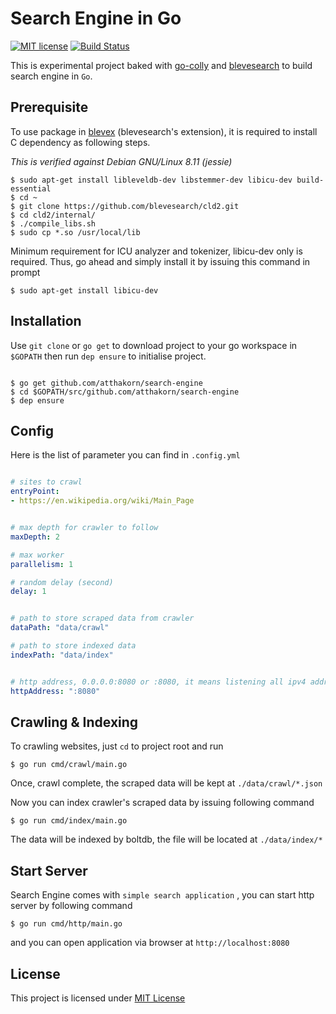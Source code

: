 # Search Engine in Go 

[![MIT license](https://img.shields.io/badge/License-MIT-blue.svg)](https://lbesson.mit-license.org/)
[![Build Status](https://travis-ci.com/atthakorn/search-engine.svg?branch=master)](https://travis-ci.com/atthakorn/search-engine) 


This is experimental project baked with [go-colly](https://github.com/gocolly/colly) and  [blevesearch](https://github.com/blevesearch) to build search engine in `Go`.  


## Prerequisite

To use package in [blevex](https://github.com/blevesearch/blevex) (blevesearch's extension), 
it is required to install C dependency as following steps.

*This is verified against Debian GNU/Linux 8.11 (jessie)*

```shell
$ sudo apt-get install libleveldb-dev libstemmer-dev libicu-dev build-essential
$ cd ~
$ git clone https://github.com/blevesearch/cld2.git
$ cd cld2/internal/
$ ./compile_libs.sh
$ sudo cp *.so /usr/local/lib
```


Minimum requirement for ICU analyzer and tokenizer, libicu-dev only is required. 
Thus, go ahead and simply install it by issuing this command in prompt

```shell
$ sudo apt-get install libicu-dev
```   


## Installation

Use `git clone` or `go get` to download project to your go workspace in `$GOPATH` then run `dep ensure` to initialise project.

```shell

$ go get github.com/atthakorn/search-engine
$ cd $GOPATH/src/github.com/atthakorn/search-engine
$ dep ensure
```

## Config

Here is the list of parameter you can find in `.config.yml`


```yaml

# sites to crawl
entryPoint:
- https://en.wikipedia.org/wiki/Main_Page


# max depth for crawler to follow
maxDepth: 2

# max worker
parallelism: 1

# random delay (second)
delay: 1


# path to store scraped data from crawler
dataPath: "data/crawl"

# path to store indexed data
indexPath: "data/index"


# http address, 0.0.0.0:8080 or :8080, it means listening all ipv4 address in local machine
httpAddress: ":8080"
```

## Crawling & Indexing

To crawling websites, just `cd` to project root and run

```shell
$ go run cmd/crawl/main.go
``` 

Once, crawl complete, the scraped data will be kept at `./data/crawl/*.json`


Now you can index crawler's scraped data by issuing following command

```shell
$ go run cmd/index/main.go
```

The data will be indexed by boltdb, the file will be located at `./data/index/*`


## Start Server
 
 Search Engine comes with `simple search application`  , you can start http server by following command
 
 ```shell
$ go run cmd/http/main.go
```

and you can open application via browser at `http://localhost:8080`


## License
This project is licensed under [MIT License](https://github.com/atthakorn/search-engine/blob/master/LICENSE.md)